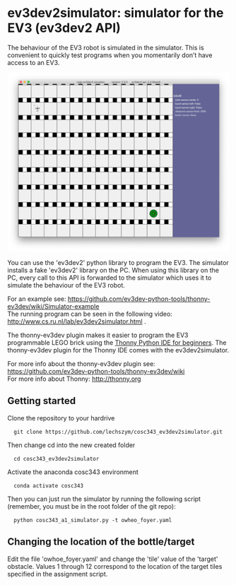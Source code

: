 # ev3dev2simulator: simulator for the EV3 (ev3dev2 API)

The behaviour of the EV3 robot is simulated in the simulator. This is convenient to quickly test programs when you momentarily don’t have access to an EV3.

![cosc343_ev3dev2simulator](img/owheo_foyer.png?raw=true "cosc343_ev3dev2simulator")

You can use the 'ev3dev2' python library to program the EV3. The simulator installs a fake 'ev3dev2' library on the PC. When using this library on the PC, every call to this API is forwarded to the simulator which uses it to simulate the behaviour of the EV3 robot. 

For an example see: https://github.com/ev3dev-python-tools/thonny-ev3dev/wiki/Simulator-example<br>
The running program can be seen in the following video: http://www.cs.ru.nl/lab/ev3dev2simulator.html .

The thonny-ev3dev plugin makes it easier to program the EV3 programmable LEGO brick 
using the [Thonny Python IDE for beginners](http://thonny.org/). 
The thonny-ev3dev plugin for the Thonny IDE comes with the ev3dev2simulator.

For more info about the thonny-ev3dev plugin see: https://github.com/ev3dev-python-tools/thonny-ev3dev/wiki <br>
For more info about Thonny: http://thonny.org

## Getting started

   Clone the repository to your hardrive
   
      git clone https://github.com/lechszym/cosc343_ev3dev2simulator.git
    
   Then change cd into the new created folder

      cd cosc343_ev3dev2simulator

   Activate the anaconda cosc343 environment
   
      conda activate cosc343

   Then you can just run the simulator by running the following script (remember, you must be in the root folder of the git repo):
   
      python cosc343_a1_simulator.py -t owheo_foyer.yaml

## Changing the location of the bottle/target

Edit the file 'owhoe_foyer.yaml' and change the 'tile' value of the 'target' obstacle.  Values 1 through 12 correspond to the location of the target tiles specified in the assignment script.

